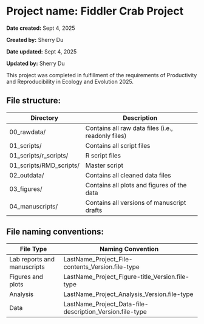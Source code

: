 # Project name: Fiddler Crab Project

**Date created:** Sept 4, 2025

**Created by:** Sherry Du

**Date updated:** Sept 4, 2025

**Updated by:** Sherry Du

This project was completed in fulfillment of the requirements of Productivity and Reproducibility in Ecology and Evolution 2025.

## File structure:

| Directory       | Description                                         |
| --------------- | --------------------------------------------------- |
| 00_rawdata/     | Contains  all raw data files (i.e., readonly files) |
| 01_scripts/     | Contains all script files                           |
| 01_scripts/r_scripts/ | R script files |
| 01_scripts/RMD_scripts/ | Master script |
| 02_outdata/     | Contains all cleaned data files                     |
| 03_figures/     | Contains all plots and figures of the data          |
| 04_manuscripts/ | Contains all versions of manuscript drafts          |

## File naming conventions:

| File Type                   | Naming Convention                                        |
| --------------------------- | -------------------------------------------------------- |
| Lab reports and manuscripts | LastName_Project_File-contents_Version.file-type         |
| Figures and plots           | LastName_Project_Figure-title_Version.file-type          |
| Analysis                    | LastName_Project_Analysis_Version.file-type              |
| Data                        | LastName_Project_Data-file-description_Version.file-type |